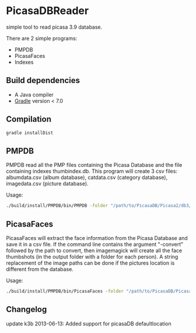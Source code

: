 # PicasaDBReader

simple tool to read picasa 3.9 database.

There are 2 simple programs:

- PMPDB
- PicasaFaces
- Indexes

## Build dependencies

- A Java compiler
- [Gradle](http://gradle.org/) version < 7.0

## Compilation

```bash
gradle installDist
```

## PMPDB

PMPDB read all the PMP files containing the Picasa Database and the file containing indexes thumbindex.db. This program
will create 3 csv files: albumdata.csv (album database), catdata.csv (category database), imagedata.csv (picture database).

Usage:

```bash
./build/install/PMPDB/bin/PMPDB -folder "/path/to/PicasaDB/Picasa2/db3/" -output ./OutputFolder
```

## PicasaFaces

PicasaFaces will extract the face information from the Picasa Database and save it in a csv file. If the
command line contains the argument "-convert" followed by the path to convert, then imagemagick will create
all the face thumbshots (in the output folder with a folder for each person). A string replacement of the image paths
can be done if the pictures location is different from the database.

Usage:

```bash
./build/install/PMPDB/bin/PicasaFaces -folder "/path/to/PicasaDB/Picasa2/db3/" -output ./OutputFolder -replaceRegex C: -replacement /media/HardDrive -convert /path/to/convert(.exe)
```

## Changelog

update k3b 2013-06-13:
Added support for picasaDB defaultlocation
